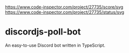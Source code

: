 https://www.code-inspector.com/project/27735/score/svg https://www.code-inspector.com/project/27735/status/svg

# discordjs-poll-bot
An easy-to-use Discord bot written in TypeScript.

